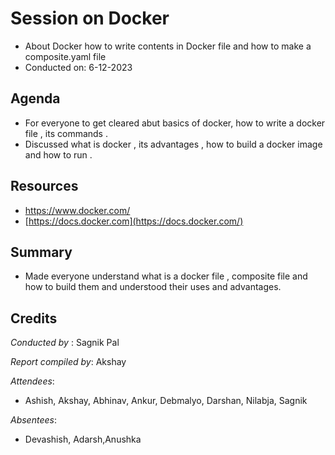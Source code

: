 # Session on Docker
- About Docker how to write contents in Docker file and how to make a composite.yaml file
- Conducted on: 6-12-2023

## Agenda

- For everyone to get cleared abut basics of docker, how to write a docker file , its
commands .
- Discussed what is docker , its advantages , how to build a docker image and how to
run .

## Resources

- https://www.docker.com/
- [https://docs.docker.com](https://docs.docker.com/)

## Summary

- Made everyone understand what is a docker file , composite file and how to build
them and understood their uses and advantages.

## Credits
*Conducted by* : Sagnik Pal

*Report compiled by*: Akshay

*Attendees*:

- Ashish, Akshay, Abhinav, Ankur, Debmalyo, Darshan, Nilabja, Sagnik

*Absentees*:

- Devashish, Adarsh,Anushka
